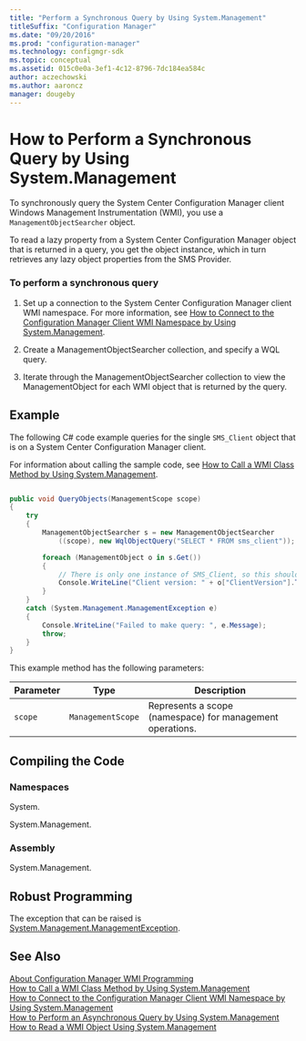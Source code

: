 ```yaml
---
title: "Perform a Synchronous Query by Using System.Management"
titleSuffix: "Configuration Manager"
ms.date: "09/20/2016"
ms.prod: "configuration-manager"
ms.technology: configmgr-sdk
ms.topic: conceptual
ms.assetid: 015c0e0a-3ef1-4c12-8796-7dc184ea584c
author: aczechowski
ms.author: aaroncz
manager: dougeby
---
```

# How to Perform a Synchronous Query by Using System.Management
To synchronously query the System Center Configuration Manager client Windows Management Instrumentation (WMI), you use a `ManagementObjectSearcher` object.  

 To read a lazy property from a System Center Configuration Manager object that is returned in a query, you get the object instance, which in turn retrieves any lazy object properties from the SMS Provider.  

### To perform a synchronous query  

1.  Set up a connection to the System Center Configuration Manager client WMI namespace. For more information, see [How to Connect to the Configuration Manager Client WMI Namespace by Using System.Management](../../../../develop/core/clients/programming/how-to-connect-to-the-client-wmi-namespace.md).  

2.  Create a ManagementObjectSearcher collection, and specify a WQL query.  

3.  Iterate through the ManagementObjectSearcher collection to view the ManagementObject for each WMI object that is returned by the query.  

## Example  
 The following C# code example queries for the single `SMS_Client` object that is on a System Center Configuration Manager client.  

 For information about calling the sample code, see [How to Call a WMI Class Method by Using System.Management](../../../../develop/core/clients/programming/how-to-call-a-wmi-class-method-by-using-system.management.md).  

```c#  

public void QueryObjects(ManagementScope scope)  
{  
    try  
    {  
        ManagementObjectSearcher s = new ManagementObjectSearcher  
            ((scope), new WqlObjectQuery("SELECT * FROM sms_client"));  

        foreach (ManagementObject o in s.Get())  
        {  
            // There is only one instance of SMS_Client, so this should enumerate only once.  
            Console.WriteLine("Client version: " + o["ClientVersion"].ToString());  
        }  
    }  
    catch (System.Management.ManagementException e)  
    {  
        Console.WriteLine("Failed to make query: ", e.Message);  
        throw;  
    }  
}  
```  

 This example method has the following parameters:  

|Parameter|Type|Description|  
|---------------|----------|-----------------|  
|`scope`|`ManagementScope`|Represents a scope (namespace) for management operations.|  

## Compiling the Code  

### Namespaces  
 System.  

 System.Management.  

### Assembly  
 System.Management.  

## Robust Programming  
 The exception that can be raised is [System.Management.ManagementException](https://msdn.microsoft.com/library/system.management.managementexception.aspx).  

## See Also  
 [About Configuration Manager WMI Programming](../../../../develop/core/clients/programming/about-configuration-manager-wmi-programming.md)   
 [How to Call a WMI Class Method by Using System.Management](../../../../develop/core/clients/programming/how-to-call-a-wmi-class-method-by-using-system.management.md)   
 [How to Connect to the Configuration Manager Client WMI Namespace by Using System.Management](../../../../develop/core/clients/programming/how-to-connect-to-the-client-wmi-namespace.md)   
 [How to Perform an Asynchronous Query by Using System.Management](../../../../develop/core/clients/programming/how-to-perform-an-asynchronous-query-by-using-system.management.md)   
 [How to Read a WMI Object Using System.Management](../../../../develop/core/clients/programming/how-to-read-a-wmi-object-by-using-system.management.md)
